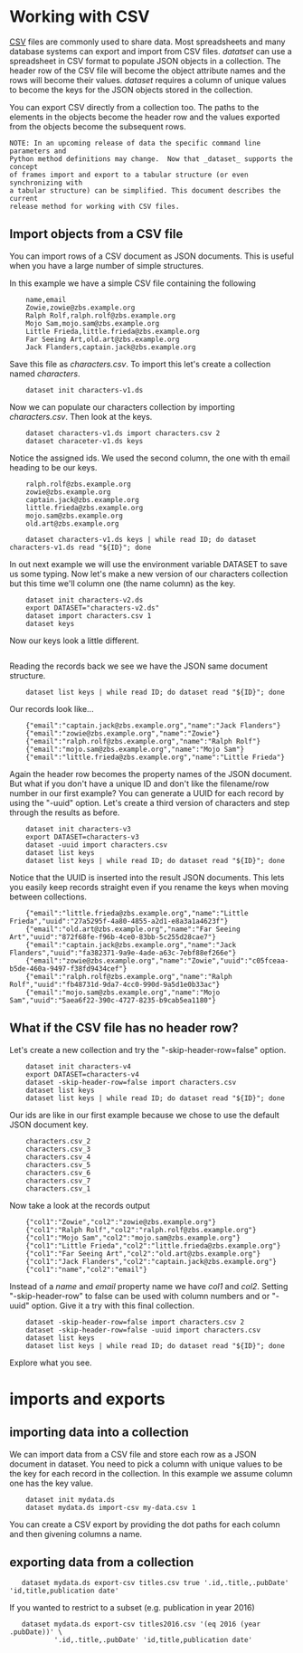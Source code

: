 

# Working with CSV

[CSV](https://en.wikipedia.org/wiki/Comma-separated_values) files are commonly 
used to share data. Most spreadsheets and many
database systems can export and import from CSV files.  _datatset_ can use
a spreadsheet in CSV format to populate JSON objects in a collection. The
header row of the CSV file will become the object attribute names and the rows
will become their values. _dataset_ requires a column of unique values to become
the keys for the JSON objects stored in the collection. 

You can export CSV directly from a collection too. The paths to the elements
in the objects become the header row and the values exported from the objects
become the subsequent rows.

    NOTE: In an upcoming release of data the specific command line parameters and
    Python method definitions may change.  Now that _dataset_ supports the concept
    of frames import and export to a tabular structure (or even synchronizing with
    a tabular structure) can be simplified. This document describes the current
    release method for working with CSV files.


## Import objects from a CSV file

You can import rows of a CSV document as JSON documents. This is useful when
you have a large number of simple structures.

In this example we have a simple CSV file containing the following

```csv
    name,email
    Zowie,zowie@zbs.example.org
    Ralph Rolf,ralph.rolf@zbs.example.org
    Mojo Sam,mojo.sam@zbs.example.org
    Little Frieda,little.frieda@zbs.example.org
    Far Seeing Art,old.art@zbs.example.org
    Jack Flanders,captain.jack@zbs.example.org
```

Save this file as _characters.csv_. To import this let's create a collection
named _characters_.

```shell
    dataset init characters-v1.ds
```

Now we can populate our characters collection by importing _characters.csv_.
Then look at the keys.

```shell
    dataset characters-v1.ds import characters.csv 2
    dataset characeter-v1.ds keys
```

Notice the assigned ids. We used the second column, the one with th email heading
to be our keys.

```
    ralph.rolf@zbs.example.org
    zowie@zbs.example.org
    captain.jack@zbs.example.org
    little.frieda@zbs.example.org
    mojo.sam@zbs.example.org
    old.art@zbs.example.org
```

```shell
    dataset characters-v1.ds keys | while read ID; do dataset characters-v1.ds read "${ID}"; done
```

In out next example we will use the  environment variable DATASET to save us some typing.
Now let's make a new version of our characters collection but this time we'll column one (the name column)
as the key.

```shell
    dataset init characters-v2.ds
    export DATASET="characters-v2.ds"
    dataset import characters.csv 1
    dataset keys
```

Now our keys look a little different.

```
```

Reading the records back we see we have the JSON same document structure.

```shell
    dataset list keys | while read ID; do dataset read "${ID}"; done
```

Our records look like...

```
    {"email":"captain.jack@zbs.example.org","name":"Jack Flanders"}
    {"email":"zowie@zbs.example.org","name":"Zowie"}
    {"email":"ralph.rolf@zbs.example.org","name":"Ralph Rolf"}
    {"email":"mojo.sam@zbs.example.org","name":"Mojo Sam"}
    {"email":"little.frieda@zbs.example.org","name":"Little Frieda"}
```

Again the header row becomes the property names of the JSON document. But what if you don't
have a unique ID and don't like the filename/row number in our first example?  You can generate
a UUID for each record by using the "-uuid" option. Let's create a third version of characters
and step through the results as before.


```shell
    dataset init characters-v3
    export DATASET=characters-v3
    dataset -uuid import characters.csv
    dataset list keys
    dataset list keys | while read ID; do dataset read "${ID}"; done
```

Notice that the UUID is inserted into the result JSON documents. This lets you easily keep
records straight even if you rename the keys when moving between collections.

```
    {"email":"little.frieda@zbs.example.org","name":"Little Frieda","uuid":"27a5295f-4a80-4855-a2d1-e8a3a1a4623f"}
    {"email":"old.art@zbs.example.org","name":"Far Seeing Art","uuid":"872f68fe-f96b-4ce0-83bb-5c255d28cae7"}
    {"email":"captain.jack@zbs.example.org","name":"Jack Flanders","uuid":"fa382371-9a9e-4ade-a63c-7ebf88ef266e"}
    {"email":"zowie@zbs.example.org","name":"Zowie","uuid":"c05fceaa-b5de-460a-9497-f38fd9434cef"}
    {"email":"ralph.rolf@zbs.example.org","name":"Ralph Rolf","uuid":"fb48731d-9da7-4cc0-990d-9a5d1e0b33ac"}
    {"email":"mojo.sam@zbs.example.org","name":"Mojo Sam","uuid":"5aea6f22-390c-4727-8235-b9cab5ea1180"}
```


## What if the CSV file has no header row?

Let's create a new collection and try the "-skip-header-row=false" option.

```shell
    dataset init characters-v4
    export DATASET=characters-v4
    dataset -skip-header-row=false import characters.csv
    dataset list keys
    dataset list keys | while read ID; do dataset read "${ID}"; done
```

Our ids are like in our first example because we chose to use the default JSON document key.


```
    characters.csv_2
    characters.csv_3
    characters.csv_4
    characters.csv_5
    characters.csv_6
    characters.csv_7
    characters.csv_1
```

Now take a look at the records output

```
    {"col1":"Zowie","col2":"zowie@zbs.example.org"}
    {"col1":"Ralph Rolf","col2":"ralph.rolf@zbs.example.org"}
    {"col1":"Mojo Sam","col2":"mojo.sam@zbs.example.org"}
    {"col1":"Little Frieda","col2":"little.frieda@zbs.example.org"}
    {"col1":"Far Seeing Art","col2":"old.art@zbs.example.org"}
    {"col1":"Jack Flanders","col2":"captain.jack@zbs.example.org"}
    {"col1":"name","col2":"email"}
```

Instead of a _name_ and _email_ property name we have _col1_ and _col2_.  Setting "-skip-header-row" to false
can be used with column numbers and or "-uuid" option.  Give it a try with this final collection.

```shell
    dataset -skip-header-row=false import characters.csv 2
    dataset -skip-header-row=false -uuid import characters.csv
    dataset list keys
    dataset list keys | while read ID; do dataset read "${ID}"; done
```

Explore what you see.


# imports and exports

## importing data into a collection

We can import data from a CSV file and store each row as a JSON document in dataset. You
need to pick a column with unique values to be the key for each record in the collection.
In this example we assume column one has the key value.

```shell
    dataset init mydata.ds
    dataset mydata.ds import-csv my-data.csv 1
```

You can create a CSV export by providing the dot paths for each column and
then givening columns a name.


## exporting data from a collection

```shell
   dataset mydata.ds export-csv titles.csv true '.id,.title,.pubDate' 'id,title,publication date'
```

If you wanted to restrict to a subset (e.g. publication in year 2016)

```shell
   dataset mydata.ds export-csv titles2016.csv '(eq 2016 (year .pubDate))' \
           '.id,.title,.pubDate' 'id,title,publication date'
```

